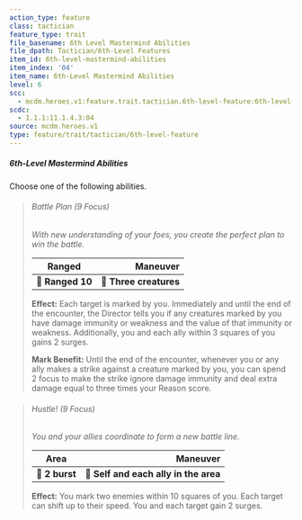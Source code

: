 ```yaml
---
action_type: feature
class: tactician
feature_type: trait
file_basename: 6th Level Mastermind Abilities
file_dpath: Tactician/6th-Level Features
item_id: 6th-level-mastermind-abilities
item_index: '04'
item_name: 6th-Level Mastermind Abilities
level: 6
scc:
  - mcdm.heroes.v1:feature.trait.tactician.6th-level-feature:6th-level-mastermind-abilities
scdc:
  - 1.1.1:11.1.4.3:04
source: mcdm.heroes.v1
type: feature/trait/tactician/6th-level-feature
---
```


##### 6th-Level Mastermind Abilities

Choose one of the following abilities.

<!-- -->
> ###### Battle Plan (9 Focus)
>
> *With new understanding of your foes, you create the perfect plan to win the battle.*
>
> | **Ranged**       |           **Maneuver** |
> | ---------------- | ---------------------: |
> | **📏 Ranged 10** | **🎯 Three creatures** |
>
> **Effect:** Each target is marked by you. Immediately and until the end of the encounter, the Director tells you if any creatures marked by you have damage immunity or weakness and the value of that immunity or weakness. Additionally, you and each ally within 3 squares of you gains 2 surges.
>
> **Mark Benefit:** Until the end of the encounter, whenever you or any ally makes a strike against a creature marked by you, you can spend 2 focus to make the strike ignore damage immunity and deal extra damage equal to three times your Reason score.

<!-- -->
> ###### Hustle! (9 Focus)
>
> *You and your allies coordinate to form a new battle line.*
>
> | **Area**       |                          **Maneuver** |
> | -------------- | ------------------------------------: |
> | **📏 2 burst** | **🎯 Self and each ally in the area** |
>
> **Effect:** You mark two enemies within 10 squares of you. Each target can shift up to their speed. You and each target gain 2 surges.
